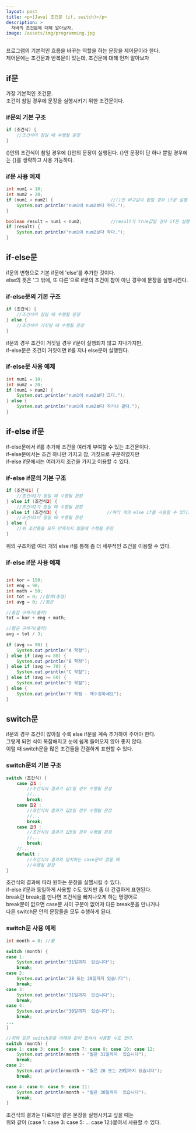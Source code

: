 ```yaml
---
layout: post
title: <p>[Java] 조건문 (if, switch)</p>
description: >
  자바의 조건문에 대해 알아보자.
image: /assets/img/programming.jpg
---
```

 프로그램의 기본적인 흐름을 바꾸는 역할을 하는 문장을 제어문이라 한다. <br>
 제어문에는 조건문과 반복문이 있는데, 조건문에 대해 먼저 알아보자


## if문
가장 기본적인 조건문. <br>
조건이 참일 경우에 문장을 실행시키기 위한 조건문이다. <br>

### if문의 기본 구조

~~~java
if (조건식) {
    //조건식이 참일 때 수행될 문장
}
~~~

()안의 조건식이 참일 경우에 {}안의 문장이 실행된다.
{}안 문장이 단 하나 뿐일 경우에는 {}를 생략하고 사용 가능하다.

### if문 사용 예제

```java
int num1 = 10;
int num2 = 20;
if (num1 < num2) {                      //()안 비교값이 참일 경우 if문 실행
    System.out.println("num1이 num2보다 작다.");
}

boolean result = num1 < num2;           //result가 true값일 경우 if문 실행
if (result) {
    System.out.println("num1이 num2보다 작다.");
}
```

## if-else문
if문의 변형으로 기본 if문에 'else'를 추가한 것이다.<br>
else의 뜻은 '그 밖에, 또 다른'으로 if문의 조건이 참이 아닌 경우에 문장을 실행시킨다.<br>

### if-else문의 기본 구조

~~~java
if (조건식) {
    //조건식이 참일 때 수행될 문장
} else {
    //조건식이 거짓일 때 수행될 문장
}
~~~
if문의 경우 조건이 거짓일 경우 if문이 실행되지 않고 지나가지만,<br>
if-else문은 조건이 거짓이면 if를 지나 else문이 실행된다.


### if-else문 사용 예제

```java
int num1 = 10;
int num2 = 20;
if (num1 > num2) {
	System.out.println("num1이 num2보다 크다.");
} else {
	System.out.println("num1이 num2보다 작거나 같다.");
}
```

## if-else if문
if-else문에서 if를 추가해 조건을 여러개 부여할 수 있는 조건문이다.<br>
if-else문에서는 조건 하나만 가지고 참, 거짓으로 구분하였지만 <br>
if-else if문에서는 여러가지 조건을 가지고 이용할 수 있다.

### if-else if문의 기본 구조

~~~java
if (조건식1) {
    //조건식1가 참일 때 수행될 문장              
} else if (조건식2) {
    //조건식2가 참일 때 수행될 문장
} else if (조건식3) {                   //여러 개의 else if를 사용할 수 있다.
    //조건식3이 참일 때 수행될 문장
} else {
    //위 조건들을 모두 만족하지 않을때 수행될 문장
}
~~~
위의 구조처럼 여러 개의 else if를 통해 좀 더 세부적인 조건을 이용할 수 있다. <br>

### if-else if문 사용 예제

```java

int kor = 150;
int eng = 90;
int math = 50;
int tot = 0; //합계(총점)
int avg = 0; //평균

//총점 구하기(출력)
tot = kor + eng + math;

//평균 구하기(출력)
avg = tot / 3;
		
if (avg >= 90) {
	System.out.println("A 학점");
} else if (avg >= 80) {
	System.out.println("B 학점");
} else if (avg >= 70) {
	System.out.println("C 학점");
} else if (avg >= 60) {
	System.out.println("D 학점");
} else {
	System.out.println("F 학점 - 재수강하세요");
}
```

## switch문
if문의 경우 조건이 많아질 수록 else if문을 계속 추가하여 주어야 한다. <br>
그렇게 되면 식이 복잡해지고 눈에 쉽게 들어오지 않아 좋지 않다. <br>
이럴 때 switch문을 많은 조건들을 간결하게 표현할 수 있다.

### switch문의 기본 구조

~~~java
switch (조건식) {
    case 값1 : 
        //조건식의 결과가 값1일 경우 수행될 문장
        //...
        break;
    case 값2 :
        //조건식의 결과가 값2일 경우 수행될 문장
        //...
        break;
    case 값3 :
        //조건식의 결과가 값3일 경우 수행될 문장
        //...
        break;
    //...
    default :
        //조건식의 결과와 일치하는 case문이 없을 때
        //수행될 문장 
}
~~~

조건식의 결과에 따라 원하는 문장을 실핼시킬 수 있다. <br>
if-else if문과 동일하게 사용할 수도 있지만 좀 더 간결하게 표현된다.<br>
break란 break;를 만나면 조건식을 빠져나오게 하는 명령어로 <br>
break문이 없으면 case문 사이 구분이 없어져 다른 break문을 만나거나 <br>
다른 switch문 안의 문장들을 모두 수행하게 된다.<br>

### switch문 사용 예제

```java
int month = 8; //월

switch (month) {
case 1:
	System.out.println("31일까지  있습니다");
	break;
case 2:
	System.out.println("28 또는 29일까지 있습니다");
	break;
case 3:
	System.out.println("31일까지  있습니다");
	break;
case 4:
	System.out.println("30일까지  있습니다");
	break;
...
}

//위와 같은 switch문을 아래와 같이 합쳐서 사용할 수도 있다.
switch (month) {
case 1: case 3: case 5: case 7: case 8: case 10: case 12:
	System.out.println(month + "월은 31일까지  있습니다");
	break;
case 2:
	System.out.println(month + "월은 28 또는 29일까지 있습니다");
	break;

case 4: case 6: case 9: case 11:
	System.out.println(month + "월은 30일까지  있습니다");
	break;
}
```

조건식의 결과는 다르지만 같은 문장을 실행시키고 싶을 때는 <br>
위와 같이 (case 1: case 3: case 5: ... case 12:)붙여서 사용할 수 있다.

